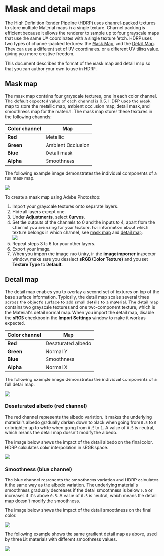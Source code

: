 # Mask and detail maps

The High Definition Render Pipeline (HDRP) uses [channel-packed](Glossary.md#ChannelPacking) textures to store multiple Material maps in a single texture. Channel packing is efficient because it allows the renderer to sample up to four grayscale maps that use the same UV coordinates with a single texture fetch. HDRP uses two types of channel-packed textures: the [Mask Map](#MaskMap), and the [Detail Map](#DetailMap). They can use a different set of UV coordinates, or a different UV tiling value, giving you more creative freedom.

This document describes the format of the mask map and detail map so that you can author your own to use in HDRP.

<a name="MaskMap"></a>

## Mask map

The mask map contains four grayscale textures, one in each color channel. The default expected value of each channel is 0.5. HDRP uses the mask map to store the metallic map, ambient occlusion map, detail mask, and smoothness map for the material. The mask map stores these textures in the following channels:

| **Color channel** | **Map**     |
| ----------------- | ----------- |
| **Red**           | Metallic    |
| **Green**         | Ambient Occlusion|
| **Blue**          | Detail mask |
| **Alpha**         | Smoothness  |

The following example image demonstrates the individual components of a full mask map.

![](Images/MaskMapAndDetailMap2.png)

To create a mask map using Adobe Photoshop:

1. Import your grayscale textures onto separate layers.
2. Hide all layers except one.
3. Under **Adjustments**, select **Curves**.
4. Set the outputs of the channels to 0 and the inputs to 4, apart from the channel you are using for your texture. For information about which texture belongs in which channel, see [mask map](#MaskMap) and [detail map](#DetailMap).<br />![](Images/MaskMapAndDetailMap1.png)
5. Repeat steps 3 to 6 for your other layers.
6. Export your image.
7. When you import the image into Unity, in the **Image Importer** Inspector window, make sure you deselect **sRGB (Color Texture)** and you set **Texture Type** to **Default**.

<a name="DetailMap"></a>

## Detail map

The detail map enables you to overlay a second set of textures on top of the base surface information. Typically, the detail map scales several times across the object’s surface to add small details to a material. The detail map contains two grayscale textures and one two-component texture, which is the Material's detail normal map. When you import the detail map, disable the **sRGB** checkbox in the **Import Settings** window to make it work as expected.

| **Color channel** | **Map**            |
| ----------------- | ------------------ |
| **Red**           | Desaturated albedo |
| **Green**         | Normal Y           |
| **Blue**          | Smoothness         |
| **Alpha**         | Normal X           |

The following example image demonstrates the individual components of a full detail map.

![](Images/MaskMapAndDetailMap3.png)

### Desaturated albedo (red channel)

The red channel represents the albedo variation. It makes the underlying material's albedo gradually darken down to black when going from `0.5` to `0` or brighten up to white when going from `0.5` to `1`. A value of `0.5` is neutral, which means the detail map doesn't modify the albedo.

The image below shows the impact of the detail albedo on the final color. HDRP calculates color interpolation in sRGB space.

![](Images/DetailMap-red.png)

### Smoothness (blue channel)

The blue channel represents the smoothness variation and HDRP calculates it the same way as the albedo variation. The underlying material's smoothness gradually decreases if the detail smoothness is below `0.5` or increases if it's above `0.5`. A value of `0.5` is neutral, which means the detail map doesn't modify the smoothness.

The image below shows the impact of the detail smoothness on the final color.

![](Images/DetailMap-blue.png)

The following example shows the same gradient detail map as above, used by three Lit materials with different smoothness values.

![](Images/DetailMap-smoothness.png)
